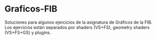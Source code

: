 # Graficos-FIB
Soluciones para algunos ejercicios de la asignatura de Gráficos de la FIB.
Los ejercicios están separados por shaders (VS+FS), geometry shaders (VS+FS+GS) y plugins.
